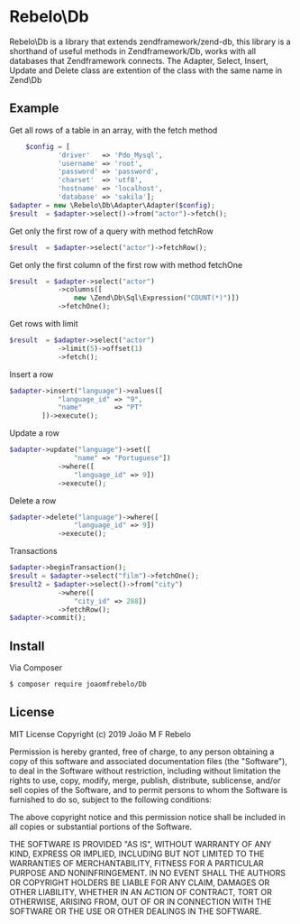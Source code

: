 # Rebelo\Db

Rebelo\Db is a library that extends zendframework/zend-db, 
this library is a shorthand of useful methods in Zendframework/Db,
works with all databases that Zendframework connects.
The Adapter, Select, Insert, Update and Delete class are extention of
the class with the same name in Zend\Db

## Example
Get all rows of a table in an array, with the fetch method
```php
    $config = [
            'driver'   => 'Pdo_Mysql',
            'username' => 'root',
            'password' => 'password',
            'charset'  => 'utf8',
            'hostname' => 'localhost',
            'database' => 'sakila'];
$adapter = new \Rebelo\Db\Adapter\Adapter($config);
$result  = $adapter->select()->from("actor")->fetch();
```

Get only the first row of a query with method fetchRow 
```php
$result  = $adapter->select("actor")->fetchRow();
```

Get only the first column of the first row with method fetchOne
```php
$result  = $adapter->select("actor")
            ->columns([
                new \Zend\Db\Sql\Expression("COUNT(*)")])
            ->fetchOne();
```
Get rows with limit
```php
$result  = $adapter->select("actor")
            ->limit(5)->offset(1)
            ->fetch();
```

Insert a row
```php
$adapter->insert("language")->values([
            "language_id" => "9",
            "name"        => "PT"
        ])->execute();
```
Update a row
```php
$adapter->update("language")->set([
                "name" => "Portuguese"])
            ->where([
                "language_id" => 9])
            ->execute();
```
Delete a row
```php
$adapter->delete("language")->where([
                "language_id" => 9])
            ->execute();
```
Transactions
```php
$adapter->beginTransaction();
$result = $adapter->select("film")->fetchOne();
$result2 = $adapter->select()->from("city")
            ->where([
                "city_id" => 288])
            ->fetchRow();
$adapter->commit();
```

## Install

Via Composer

```bash
$ composer require joaomfrebelo/Db
```


## License
MIT License
Copyright (c) 2019 João M F Rebelo

 Permission is hereby granted, free of charge, to any person obtaining a copy
 of this software and associated documentation files (the "Software"), to deal
 in the Software without restriction, including without limitation the rights
 to use, copy, modify, merge, publish, distribute, sublicense, and/or sell
 copies of the Software, and to permit persons to whom the Software is
 furnished to do so, subject to the following conditions:

 The above copyright notice and this permission notice shall be included in
 all copies or substantial portions of the Software.

 THE SOFTWARE IS PROVIDED "AS IS", WITHOUT WARRANTY OF ANY KIND, EXPRESS OR
 IMPLIED, INCLUDING BUT NOT LIMITED TO THE WARRANTIES OF MERCHANTABILITY,
 FITNESS FOR A PARTICULAR PURPOSE AND NONINFRINGEMENT. IN NO EVENT SHALL THE
 AUTHORS OR COPYRIGHT HOLDERS BE LIABLE FOR ANY CLAIM, DAMAGES OR OTHER
 LIABILITY, WHETHER IN AN ACTION OF CONTRACT, TORT OR OTHERWISE, ARISING FROM,
 OUT OF OR IN CONNECTION WITH THE SOFTWARE OR THE USE OR OTHER DEALINGS IN
 THE SOFTWARE.